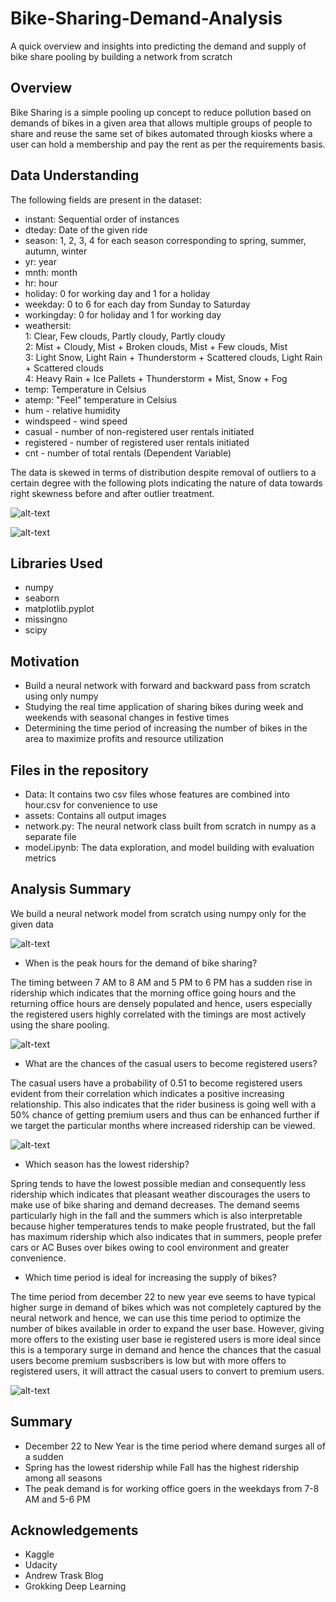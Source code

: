 # Bike-Sharing-Demand-Analysis
A quick overview and insights into predicting the demand and supply of bike share pooling by building a network from scratch

## Overview

Bike Sharing is a simple pooling up concept to reduce pollution based on demands of bikes in a given area that allows multiple groups of people to share and reuse the same set of bikes automated through kiosks where a user can hold a membership and pay the rent as per the requirements basis.

## Data Understanding

The following fields are present in the dataset:

- instant: Sequential order of instances
- dteday: Date of the given ride
- season: 1, 2, 3, 4 for each season corresponding to spring, summer, autumn, winter
- yr: year
- mnth: month
- hr: hour
- holiday: 0 for working day and 1 for a holiday
- weekday: 0 to 6 for each day from Sunday to Saturday
- workingday: 0 for holiday and 1 for working day
- weathersit:<br/>
    1: Clear, Few clouds, Partly cloudy, Partly cloudy<br/>
    2: Mist + Cloudy, Mist + Broken clouds, Mist + Few clouds, Mist<br/>
    3: Light Snow, Light Rain + Thunderstorm + Scattered clouds, Light Rain + Scattered clouds<br/>
    4: Heavy Rain + Ice Pallets + Thunderstorm + Mist, Snow + Fog<br/>
- temp: Temperature in Celsius
- atemp: "Feel" temperature in Celsius
- hum - relative humidity
- windspeed - wind speed
- casual - number of non-registered user rentals initiated
- registered - number of registered user rentals initiated
- cnt - number of total rentals (Dependent Variable)

The data is skewed in terms of distribution despite removal of outliers to a certain degree with the following plots indicating the nature of data towards right skewness before and after outlier treatment.

![alt-text](https://raw.githubusercontent.com/vgaurav3011/Bike-Sharing-Demand-Analysis/master/assets/reg_plot_%26_prob_plot.png)<br/>

![alt-text](https://raw.githubusercontent.com/vgaurav3011/Bike-Sharing-Demand-Analysis/master/assets/skewness.png)<br/>

## Libraries Used

- numpy
- seaborn
- matplotlib.pyplot
- missingno
- scipy

## Motivation

- Build a neural network with forward and backward pass from scratch using only numpy
- Studying the real time application of sharing bikes during week and weekends with seasonal changes in festive times
- Determining the time period of increasing the number of bikes in the area to maximize profits and resource utilization

## Files in the repository

- Data: It contains two csv files whose features are combined into hour.csv for convenience to use
- assets: Contains all output images
- network.py: The neural network class built from scratch in numpy as a separate file
- model.ipynb: The data exploration, and model building with evaluation metrics

## Analysis Summary

We build a neural network model from scratch using numpy only for the given data

![alt-text](https://raw.githubusercontent.com/vgaurav3011/Bike-Sharing-Demand-Analysis/master/assets/neural_network.png)<br/>



- When is the peak hours for the demand of bike sharing?

The timing between 7 AM to 8 AM and 5 PM to 6 PM has a sudden rise in ridership which indicates that the morning office going hours and the returning office hours are densely populated and hence, users especially the registered users highly correlated with the timings are most actively using the share pooling.

![alt-text](https://raw.githubusercontent.com/vgaurav3011/Bike-Sharing-Demand-Analysis/master/assets/outlier_analysis.png)<br/>

- What are the chances of the casual users to become registered users?

The casual users have a probability of 0.51 to become registered users evident from their correlation which indicates a positive increasing relationship. This also indicates that the rider business is going well with a 50% chance of getting premium users and thus can be enhanced further if we target the particular months where increased ridership can be viewed.

![alt-text](https://raw.githubusercontent.com/vgaurav3011/Bike-Sharing-Demand-Analysis/master/assets/correlation.png)<br/>


- Which season has the lowest ridership?

Spring tends to have the lowest possible median and consequently less ridership which indicates that pleasant weather discourages the users to make use of bike sharing and demand decreases. The demand seems particularly high in the fall and the summers which is also interpretable because higher temperatures tends to make people frustrated, but the fall has maximum ridership which also indicates that in summers, people prefer cars or AC Buses over bikes owing to cool environment and greater convenience.

- Which time period is ideal for increasing the supply of bikes?

The time period from december 22 to new year eve seems to have typical higher surge in demand of bikes which was not completely captured by the neural network and hence, we can use this time period to optimize the number of bikes available in order to expand the user base. However, giving more offers to the existing user base ie registered users is more ideal since this is a temporary surge in demand and hence the chances that the casual users become premium susbscribers is low but with more offers to registered users, it will attract the casual users to convert to premium users.

![alt-text](https://raw.githubusercontent.com/vgaurav3011/Bike-Sharing-Demand-Analysis/master/assets/final.png)<br/>

## Summary

- December 22 to New Year is the time period where demand surges all of a sudden
- Spring has the lowest ridership while Fall has the highest ridership among all seasons
- The peak demand is for working office goers in the weekdays from 7-8 AM and 5-6 PM

## Acknowledgements
- Kaggle
- Udacity
- Andrew Trask Blog
- Grokking Deep Learning
